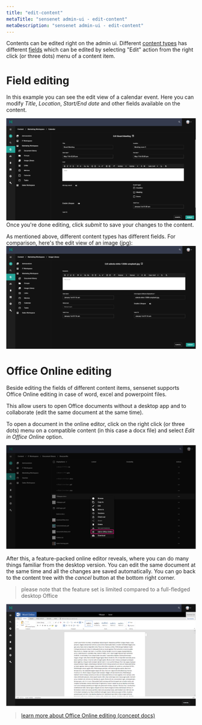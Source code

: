 ```yaml
---
title: "edit-content"
metaTitle: "sensenet admin-ui - edit-content"
metaDescription: "sensenet admin-ui - edit-content"
---
```


Contents can be edited right on the admin ui. Different [content types](/content/concepts/content-management/03-content-types) has different [fields](/content/concepts/content-management/031-fields) which can be edited by selecting "Edit" action from the right click (or three dots) menu of a content item. 

# Field editing

In this example you can see the edit view of a calendar event. Here you can modify *Title*, *Location*, *Start/End date* and other fields available on the content.

![content-edit](/content/guides/img/content-edit.png)
Once you're done editing, click *submit* to save your changes to the content. 

As mentioned above, different content types has different fields.
For comparison, here's the edit view of an image (jpg):
![image-edit](/content/guides/img/image-edit.png)


# Office Online editing

Beside editing the fields of different content items, sensenet supports Office Online editing in case of word, excel and powerpoint files.

This allow users to open Office documents without a desktop app and to collaborate (edit the same document at the same time).

To open a document in the online editor, click on the right click (or three dots) menu on a compatible content (in this case a docx file) and select *Edit in Office Online* option.

![Edit in Office Online option](/content/guides/img/office_edit_menu.png)

After this, a feature-packed online editor reveals, where you can do many things familiar from the desktop version. You can edit the same document at the same time and all the changes are saved automatically.
You can go back to the content tree with the *cancel* button at the bottom right corner.

> please note that the feature set is limited compared to a full-fledged desktop Office

![Office Online editor](/content/guides/img/office_editor.png)

> [learn more about Office Online editing (concept docs)](/content/concepts/collaboration/03-office-online-editing)
